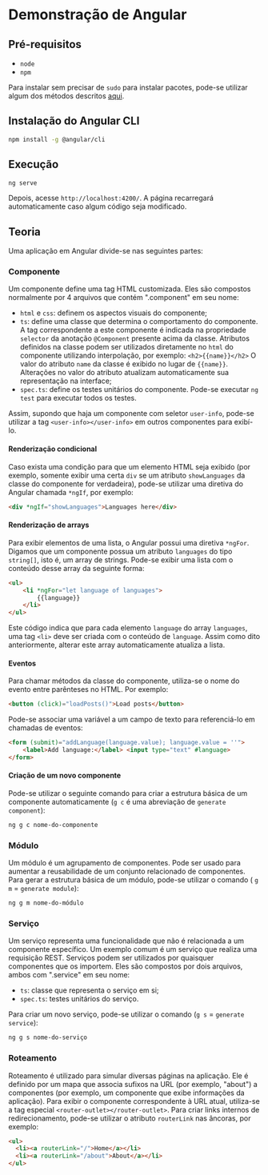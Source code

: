 # Demonstração de Angular

## Pré-requisitos

* `node`
* `npm`

Para instalar sem precisar de `sudo` para instalar pacotes, pode-se utilizar algum dos métodos descritos [aqui](https://gist.github.com/isaacs/579814).

## Instalação do Angular CLI

```bash
npm install -g @angular/cli
```

## Execução

```bash
ng serve
```

Depois, acesse `http://localhost:4200/`. A página recarregará automaticamente caso algum código seja modificado.

## Teoria

Uma aplicação em Angular divide-se nas seguintes partes:

### Componente

Um componente define uma tag HTML customizada. Eles são compostos normalmente por 4 arquivos que contém ".component" em seu nome:

* `html` e `css`:  definem os aspectos visuais do componente;
* `ts`: define uma classe que determina o comportamento do componente. A tag correspondente a este componente é indicada na propriedade `selector` da anotação `@Component` presente acima da classe. Atributos definidos na classe podem ser utilizados diretamente no `html` do componente utilizando interpolação, por exemplo:
```<h2>{{name}}</h2>```
O valor do atributo `name` da classe é exibido no lugar de `{{name}}`. Alterações no valor do atributo atualizam automaticamente sua representação na interface;
* `spec.ts`: define os testes unitários do componente. Pode-se executar `ng test` para executar todos os testes.

Assim, supondo que haja um componente com seletor `user-info`, pode-se utilizar a tag `<user-info></user-info>` em outros componentes para exibí-lo.

#### Renderização condicional
Caso exista uma condição para que um elemento HTML seja exibido (por exemplo, somente exibir uma certa `div` se um atributo `showLanguages` da classe do componente for verdadeira), pode-se utilizar uma diretiva do Angular chamada `*ngIf`, por exemplo:
```html
<div *ngIf="showLanguages">Languages here</div>
```

#### Renderização de arrays

Para exibir elementos de uma lista, o Angular possui uma diretiva `*ngFor`. Digamos que um componente possua um atributo `languages` do tipo `string[]`, isto é, um array de strings. Pode-se exibir uma lista com o conteúdo desse array da seguinte forma:
```html
<ul>
	<li *ngFor="let language of languages">
		{{language}}
	</li>
</ul>
```

Este código indica que para cada elemento `language` do array `languages`, uma tag `<li>` deve ser criada com o conteúdo de `language`. Assim como dito anteriormente, alterar este array automaticamente atualiza a lista.

#### Eventos

Para chamar métodos da classe do componente, utiliza-se o nome do evento entre parênteses no HTML. Por exemplo:
```html
<button (click)="loadPosts()">Load posts</button>
```

Pode-se associar uma variável a um campo de texto para referenciá-lo em chamadas de eventos:
```html
<form (submit)="addLanguage(language.value); language.value = ''">
    <label>Add language:</label> <input type="text" #language>
</form>
```

#### Criação de um novo componente

Pode-se utilizar o seguinte comando para criar a estrutura básica de um componente automaticamente (`g c` é uma abreviação de `generate component`):
```bash
ng g c nome-do-componente
```

### Módulo

Um módulo é um agrupamento de componentes. Pode ser usado para aumentar a reusabilidade de um conjunto relacionado de componentes. Para gerar a estrutura básica de um módulo, pode-se utilizar o comando ( `g m` = `generate module`):
```bash
ng g m nome-do-módulo
```

### Serviço

Um serviço representa uma funcionalidade que não é relacionada a um componente específico. Um exemplo comum é um serviço que realiza uma requisição REST. Serviços podem ser utilizados por quaisquer componentes que os importem. Eles são compostos por dois arquivos, ambos com ".service" em seu nome:

* `ts`: classe que representa o serviço em si;
* `spec.ts`: testes unitários do serviço.

Para criar um novo serviço, pode-se utilizar o comando (`g s` = `generate service`):
```bash
ng g s nome-do-serviço
```

### Roteamento

Roteamento é utilizado para simular diversas páginas na aplicação. Ele é definido por um mapa que associa sufixos na URL (por exemplo, "about") a componentes (por exemplo, um componente que exibe informações da aplicação). Para exibir o componente correspondente à URL atual, utiliza-se a tag especial `<router-outlet></router-outlet>`. Para criar links internos de redirecionamento, pode-se utilizar o atributo `routerLink` nas âncoras, por exemplo:
```html
<ul>
  <li><a routerLink="/">Home</a></li>
  <li><a routerLink="/about">About</a></li>
</ul>
```
